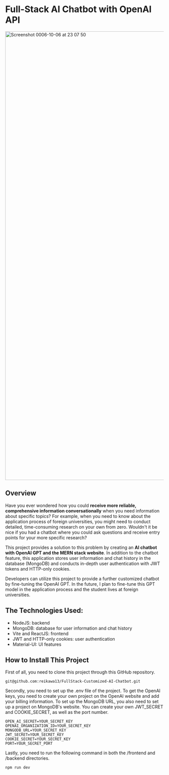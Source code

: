 # Full-Stack AI Chatbot with OpenAI API

<img width="1422" alt="Screenshot 0006-10-06 at 23 07 50" src="https://github.com/user-attachments/assets/0c86873f-9e54-45c9-95af-3e9b9b30416f">


## Overview
Have you ever wondered how you could **receive more reliable, comprehensive information conversationally** when you need information about specific topics? For example, when you need to know about the application process of foreign universities, you might need to conduct detailed, time-consuming research on your own from zero. Wouldn't it be nice if you had a chatbot where you could ask questions and receive entry points for your more specific research? 

This project provides a solution to this problem by creating an **AI chatbot with OpenAI GPT and the MERN stack website**. In addition to the chatbot feature, this application stores user information and chat history in the database (MongoDB) and conducts in-depth user authentication with JWT tokens and HTTP-only cookies. 

Developers can utilize this project to provide a further customized chatbot by fine-tuning the OpenAI GPT. In the future, I plan to fine-tune this GPT model in the application process and the student lives at foreign universities. 

## The Technologies Used:
* NodeJS: backend
* MongoDB: database for user information and chat history 
* Vite and ReactJS: frontend 
* JWT and HTTP-only cookies: user authentication
* Material-UI: UI features 

## How to Install This Project 
First of all, you need to clone this project through this GitHub repository. 
```
git@github.com:reikawa13/FullStack-Customized-AI-Chatbot.git
```
Secondly, you need to set up the .env file of the project. To get the OpenAI keys, you need to create your own project on the OpenAI website and add your billing information. To set up the MongoDB URL, you also need to set up a project on MongoDB's website. You can create your own JWT_SECRET and COOKIE_SECRET, as well as the port number. 
```
OPEN_AI_SECRET=YOUR_SECRET_KEY
OPENAI_ORGANIZATION_ID=YOUR_SECRET_KEY
MONGODB_URL=YOUR_SECRET_KEY
JWT_SECRET=YOUR_SECRET_KEY
COOKIE_SECRET=YOUR_SECRET_KEY
PORT=YOUR_SECRET_PORT
```
Lastly, you need to run the following command in both the /frontend and /backend directories. 
```
npm run dev
```

